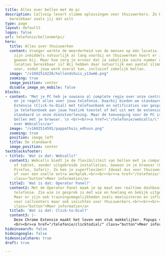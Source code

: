 ```yaml
---
title: Alles over bellen met de pc
description: Callvoip levert slimme oplossingen voor thuiswerkers. Zo ben je overal
  bereikbaar zoals jij dat wilt
type: page
layout: default2
logos: false
url: telefonie/bellenmetpc/
hero:
  title: Alles over thuiswerken
  content: Vroeger werkte de meerderheid van de mensen op één locatie. Die tijden
    zijn inmiddels natuurlijk al lang voorbij en thuiswerken hoort er in veel beroepsgroepen
    gewoon bij. Maar hoe zorg je ervoor dat je zakelijke vaste nummer ook op al die
    locaties bereikbaar is? Wij hebben daar natuurlijk een aantal slimme oplossingen
    voor, zodat jouw werk overal kan, inclusief zakelijk bellen.
  image: "/v1602514226/hollandshuis_y13wm6.png"
  zooming: true
  image_position: center
  disable_image_on_mobile: false
blocks:
- content: "Met je PC heb je sowieso al complete regie over onze centrale. Log in
    en je regelt alles voor jouw telefonie. Daarbij bieden we standaard een Chrome
    Extensie (Click-to-Dial) met telefoonboek en notificaties van gesprekken. Koppel
    je telefoonboek aan jouw Yealink toestel of bel uit met de extensie. Allemaal
    standaard in onze dienstverlening. Maar dé toevoeging voor de PC is Webcalls:
    bellen met je browser. \n <br><br><a href=\"/telefonie/webcalls/\" class=\"button\">Meer
    over Webcalls</a>"
  image: "/v1602514591/pappathuis_e4husn.png"
  zooming: true
  position: image_left
  title: De standaard
  image_position: center
textblocksfooter:
- title1: 'Wat is dat: Webcalls?'
  content1: Webcalls biedt je de flexibiliteit van bellen met je computer, laptop
    of tablet, zonder uitgebreide installaties. Gewoon in je browser (Chrome, Edge,
    Firefox, Safari). Zo ben je superflexibel! Ideaal dus voor thuiswerk, onderweg
    of voor een snelle extra werkplek.<br><br><br><a href="/telefonie/functionaliteiten/webcalls/"
    class="button">Meer informatie</a>
  title2: 'Wat is dat: Operator Panel?'
  content2: Met de Operator Panel maak je op maat een realtime dashboard voor jouw
    telefonie. Zie wie in gesprek is met wie en hoelang en bekijk uitgebreide (wachtrij-)statistieken.
    Maar er zijn ook trainingsmogelijkheden zoals meeluisteren en influisteren. Waardevol
    voor callcenters maar ook inzichten voor thuiswerkers.<br><br><br><a href="/telefonie/operator-console/"
    class="button">Meer informatie</a>
  title3: 'Wat is dat: Click-to-Dial?'
  content3: |-
    Deze Chrome Extensie maakt het leven een stuk makkelijker. Popups van je gesprekken, met 1 klik uitbellen naar nummers op websites en een bedrijfstelefoonboek voor je Yealink. Allemaal standaard, zonder meerprijs!
    <br><br><a href="/telefonie/clicktodial/" class="button">Meer informatie</a>
hideinsearch: false
hideingoogle: false
hidesocialshare: true
draft: true

---
```

